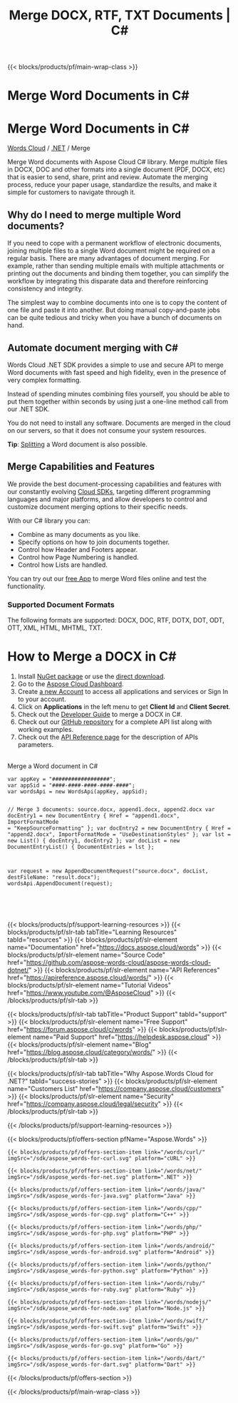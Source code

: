 ﻿---
title: Merge DOCX, RTF, TXT Documents | C# 
description: Merge Word Documents in C# with Cloud API. Combine DOCX, HTML, TXT and other formats into one (PDF, DOCX, etc.)
weight: 60
url: /net/merge
---

{{< blocks/products/pf/main-wrap-class >}}
<div id="fh">
<div class="container">
<div class="row">
<h1>Merge Word Documents in C#</h1>
</div>
</div>
</div>
<div class="wmh">
<div class="container">
<div class="row">
<h1>Merge Word Documents in C#</h1>
</div>
</div>
</div>
<div id="fm" data-nosnippet="">
<div class="container">
<div class="row">
<p class="navbar-text"><a href="/words/family/">Words Cloud</a> / <a id="sdk" href="/words/net/"> .NET</a> / Merge</p>
</div>
</div>
</div>
<div class="wgray">
<div class="container">
<div class="row">
<div class="w"><p>Merge Word documents with Aspose Cloud C# library. Merge multiple files in DOCX, DOC and other formats into a
	single document (PDF, DOCX, etc) that is easier to send, share, print and review. Automate the merging process, reduce
	your paper usage, standardize the results, and make it simple for customers to navigate through it.</p>
<h2>Why do I need to merge multiple Word documents?</h2>
<p>If you need to cope with a permanent workflow of electronic documents, joining multiple files to a single Word
	document might be required on a regular basis. There are many advantages of document merging. For example, rather than
	sending multiple emails with multiple attachments or printing out the documents and binding them together, you can
	simplify the workflow by integrating this disparate data and therefore reinforcing consistency and integrity.</p>
<p>The simplest way to combine documents into one is to copy the content of one file and paste it into another. But
	doing manual copy-and-paste jobs can be quite tedious and tricky when you have a bunch of documents on hand.</p>
<h2>Automate document merging with C#</h2>
<p>Words Cloud .NET SDK provides a simple to use and secure API to merge Word documents with fast speed and high
	fidelity, even in the presence of very complex formatting.</p>
<p>Instead of spending minutes combining files yourself, you should be able to put them together within seconds by
	using just a one-line method call from our .NET SDK.</p>
<p>You do not need to install any software. Documents are merged in the cloud on our servers, so that it does not consume
	your system resources.</p>
<p><strong>Tip</strong>: <a href="/words/net/split" target="_blank">Splitting</a> a Word document is
	also possible.<br/>
</p>
<h2>Merge Capabilities and Features</h2>
<p>We provide the best document-processing capabilities and features with our constantly evolving <a
		href="/words/family/" target="_blank">Cloud SDKs</a>, targeting different programming
	languages and major platforms, and allow developers to control and customize document merging options to their
	specific needs.</p>
<p>With our C# library you can:</p>
<ul>
<li>Combine as many documents as you like.</li>
<li>Specify options on how to join documents together.</li>
<li>Control how Header and Footers appear.</li>
<li>Control how Page Numbering is handled.</li>
<li>Control how Lists are handled.</li>
</ul>
<p>You can try out our <a href="https://products.aspose.app/words/merger" target="_blank">free App</a> to merge Word
	files online and test the functionality.</p>
<h3>Supported Document Formats</h3>
<p>The following formats are supported: DOCX, DOC, RTF, DOTX, DOT, ODT, OTT, XML, HTML, MHTML, TXT.</p>
<h1>How to Merge a DOCX in C#</h1>
<ol>
<li>Install <a href="https://www.nuget.org/packages/Aspose.Words-Cloud/" target="_blank" rel="noopener">NuGet package</a> or use the <a href="https://downloads.aspose.com/words/net" target="_blank" rel="noopener">direct download</a>.</li>	<li>Go to the <a href="https://dashboard.aspose.cloud/" target="_blank">Aspose Cloud Dashboard</a>.</li>
<li>Create <a href="https://docs.aspose.cloud/display/storagecloud/Creating+and+Managing+Account" target="_blank">a
		new Account</a> to access all applications and services or Sign In to your account.
	</li>
<li>Click on <strong>Applications</strong> in the left menu to get <strong>Client Id</strong> and <strong>Client Secret</strong>.</li>
<li>Check out the <a href="https://docs.aspose.cloud/display/wordscloud/Appending+a+Document" target="_blank">Developer
		Guide</a> to merge a DOCX in C#.
	</li>
<li>Check out our <a href="https://github.com/aspose-words-cloud/aspose-words-cloud-dotnet" target="_blank">GitHub repository</a> for a complete API list along
		with working examples.
	</li>
<li>Check out the <a href="https://apireference.aspose.cloud/words/#/Merge" target="_blank">API Reference page</a>
		for the description of APIs parameters.
	</li>
</ol>
<br/>
<div class="codeblock nf">
<div class="codeheader">Merge a Word document in C#</div>
<pre data-nosnippet><code class="cs hljs" >var appKey = "##################";
var appSid = "####-####-####-####-####";
var wordsApi = new WordsApi(appKey, appSid);

// Merge 3 documents: source.docx, append1.docx, append2.docx
var docEntry1 = new DocumentEntry
{
  Href = "append1.docx",
  ImportFormatMode = "KeepSourceFormatting"
};
var docEntry2 = new DocumentEntry
{
  Href = "append2.docx",
  ImportFormatMode = "UseDestinationStyles"
};
var lst = new List<DocumentEntry>() { docEntry1, docEntry2 };
var docList = new DocumentEntryList() { DocumentEntries = lst };

var request = new AppendDocumentRequest("source.docx", docList, destFileName: "result.docx");
wordsApi.AppendDocument(request);</code></pre>
</div>
<br /><br /></div>
</div>
</div>

{{< blocks/products/pf/support-learning-resources >}}
{{< blocks/products/pf/slr-tab tabTitle="Learning Resources" tabId="resources" >}}
{{< blocks/products/pf/slr-element name="Documentation" href="https://docs.aspose.cloud/words" >}}
{{< blocks/products/pf/slr-element name="Source Code" href="https://github.com/aspose-words-cloud/aspose-words-cloud-dotnet/" >}}
{{< blocks/products/pf/slr-element name="API References" href="https://apireference.aspose.cloud/words/" >}}
{{< blocks/products/pf/slr-element name="Tutorial Videos" href="https://www.youtube.com/@AsposeCloud" >}}
{{< /blocks/products/pf/slr-tab >}}

{{< blocks/products/pf/slr-tab tabTitle="Product Support" tabId="support" >}}
{{< blocks/products/pf/slr-element name="Free Support" href="https://forum.aspose.cloud/c/words" >}}
{{< blocks/products/pf/slr-element name="Paid Support" href="https://helpdesk.aspose.cloud" >}}
{{< blocks/products/pf/slr-element name="Blog" href="https://blog.aspose.cloud/category/words/" >}}
{{< /blocks/products/pf/slr-tab >}}

{{< blocks/products/pf/slr-tab tabTitle="Why Aspose.Words Cloud for .NET?" tabId="success-stories" >}}
{{< blocks/products/pf/slr-element name="Customers List" href="https://company.aspose.cloud/customers" >}}
{{< blocks/products/pf/slr-element name="Security" href="https://company.aspose.cloud/legal/security" >}}
{{< /blocks/products/pf/slr-tab >}}

{{< /blocks/products/pf/support-learning-resources >}}

{{< blocks/products/pf/offers-section pfName="Aspose.Words" >}}

    {{< blocks/products/pf/offers-section-item link="/words/curl/" imgSrc="/sdk/aspose_words-for-curl.svg" platform="cURL" >}}
	
    {{< blocks/products/pf/offers-section-item link="/words/net/" imgSrc="/sdk/aspose_words-for-net.svg" platform=".NET" >}}
	
    {{< blocks/products/pf/offers-section-item link="/words/java/" imgSrc="/sdk/aspose_words-for-java.svg" platform="Java" >}}
	
	{{< blocks/products/pf/offers-section-item link="/words/cpp/" imgSrc="/sdk/aspose_words-for-cpp.svg" platform="C++" >}}
	
    {{< blocks/products/pf/offers-section-item link="/words/php/" imgSrc="/sdk/aspose_words-for-php.svg" platform="PHP" >}}
	
	{{< blocks/products/pf/offers-section-item link="/words/android/" imgSrc="/sdk/aspose_words-for-android.svg" platform="Android" >}}
	
    {{< blocks/products/pf/offers-section-item link="/words/python/" imgSrc="/sdk/aspose_words-for-python.svg" platform="Python" >}}
	
    {{< blocks/products/pf/offers-section-item link="/words/ruby/" imgSrc="/sdk/aspose_words-for-ruby.svg" platform="Ruby" >}}
	
    {{< blocks/products/pf/offers-section-item link="/words/nodejs/" imgSrc="/sdk/aspose_words-for-node.svg" platform="Node.js" >}}
	
	{{< blocks/products/pf/offers-section-item link="/words/swift/" imgSrc="/sdk/aspose_words-for-swift.svg" platform="Swift" >}}
	
	{{< blocks/products/pf/offers-section-item link="/words/go/" imgSrc="/sdk/aspose_words-for-go.svg" platform="Go" >}}

    {{< blocks/products/pf/offers-section-item link="/words/dart/" imgSrc="/sdk/aspose_words-for-dart.svg" platform="Dart" >}}
{{< /blocks/products/pf/offers-section >}}

{{< /blocks/products/pf/main-wrap-class >}}
